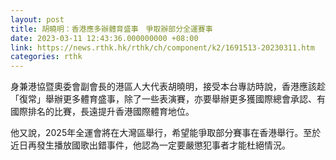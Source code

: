 ```yaml
---
layout: post
title: 胡曉明：香港應多辦體育盛事　爭取辦部分全運賽事
date: 2023-03-11 12:43:36.000000000 +08:00
link: https://news.rthk.hk/rthk/ch/component/k2/1691513-20230311.htm
categories: rthk
---
```


身兼港協暨奧委會副會長的港區人大代表胡曉明，接受本台專訪時說，香港應該趁「復常」舉辦更多體育盛事，除了一些表演賽，亦要舉辦更多獲國際總會承認、有國際排名的比賽，長遠提升香港國際體育地位。
 
他又說，2025年全運會將在大灣區舉行，希望能爭取部分賽事在香港舉行。至於近日再發生播放國歌出錯事件，他認為一定要嚴懲犯事者才能杜絕情況。
